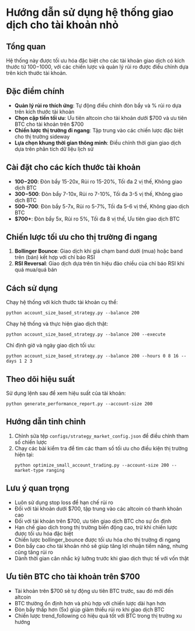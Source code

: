 # Hướng dẫn sử dụng hệ thống giao dịch cho tài khoản nhỏ

## Tổng quan
Hệ thống này được tối ưu hóa đặc biệt cho các tài khoản giao dịch có kích thước từ $100-$1000, với các chiến lược và quản lý rủi ro được điều chỉnh dựa trên kích thước tài khoản.

## Đặc điểm chính
- **Quản lý rủi ro thích ứng**: Tự động điều chỉnh đòn bẩy và % rủi ro dựa trên kích thước tài khoản
- **Chọn cặp tiền tối ưu**: Ưu tiên altcoin cho tài khoản dưới $700 và ưu tiên BTC cho tài khoản trên $700
- **Chiến lược thị trường đi ngang**: Tập trung vào các chiến lược đặc biệt cho thị trường sideway
- **Lựa chọn khung thời gian thông minh**: Điều chỉnh thời gian giao dịch dựa trên phân tích dữ liệu lịch sử

## Cài đặt cho các kích thước tài khoản
- **$100-$200**: Đòn bẩy 15-20x, Rủi ro 15-20%, Tối đa 2 vị thế, Không giao dịch BTC
- **$300-$500**: Đòn bẩy 7-10x, Rủi ro 7-10%, Tối đa 3-5 vị thế, Không giao dịch BTC
- **$500-$700**: Đòn bẩy 5-7x, Rủi ro 5-7%, Tối đa 5-6 vị thế, Không giao dịch BTC
- **$700+**: Đòn bẩy 5x, Rủi ro 5%, Tối đa 8 vị thế, Ưu tiên giao dịch BTC

## Chiến lược tối ưu cho thị trường đi ngang
1. **Bollinger Bounce**: Giao dịch khi giá chạm band dưới (mua) hoặc band trên (bán) kết hợp với chỉ báo RSI
2. **RSI Reversal**: Giao dịch dựa trên tín hiệu đảo chiều của chỉ báo RSI khi quá mua/quá bán

## Cách sử dụng
Chạy hệ thống với kích thước tài khoản cụ thể:
```
python account_size_based_strategy.py --balance 200
```

Chạy hệ thống và thực hiện giao dịch thật:
```
python account_size_based_strategy.py --balance 200 --execute
```

Chỉ định giờ và ngày giao dịch tối ưu:
```
python account_size_based_strategy.py --balance 200 --hours 0 8 16 --days 1 2 3
```

## Theo dõi hiệu suất
Sử dụng lệnh sau để xem hiệu suất của tài khoản:
```
python generate_performance_report.py --account-size 200
```

## Hướng dẫn tinh chỉnh
1. Chỉnh sửa tệp `configs/strategy_market_config.json` để điều chỉnh tham số chiến lược
2. Chạy các bài kiểm tra để tìm các tham số tối ưu cho điều kiện thị trường hiện tại:
   ```
   python optimize_small_account_trading.py --account-size 200 --market-type ranging
   ```

## Lưu ý quan trọng
- Luôn sử dụng stop loss để hạn chế rủi ro
- Đối với tài khoản dưới $700, tập trung vào các altcoin có thanh khoản cao
- Đối với tài khoản trên $700, ưu tiên giao dịch BTC cho sự ổn định
- Hạn chế giao dịch trong thị trường biến động cao, trừ khi chiến lược được tối ưu hóa đặc biệt
- Chiến lược bollinger_bounce được tối ưu hóa cho thị trường đi ngang
- Đòn bẩy cao cho tài khoản nhỏ sẽ giúp tăng lợi nhuận tiềm năng, nhưng cũng tăng rủi ro
- Dành thời gian cân nhắc kỹ lưỡng trước khi giao dịch thực tế với vốn thật

## Ưu tiên BTC cho tài khoản trên $700
- Tài khoản trên $700 sẽ tự động ưu tiên BTC trước, sau đó mới đến altcoin
- BTC thường ổn định hơn và phù hợp với chiến lược dài hạn hơn
- Đòn bẩy thấp hơn (5x) giúp giảm thiểu rủi ro khi giao dịch BTC
- Chiến lược trend_following có hiệu quả tốt với BTC trong thị trường xu hướng